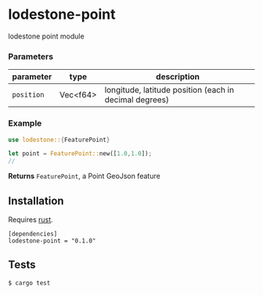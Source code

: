 # lodestone-point

lodestone point module

### Parameters

| parameter     | type              | description                                                    |
| ------------- | ----------------- | -------------------------------------------------------------- |
| `position` | Vec<f64\>         | longitude, latitude position (each in decimal degrees)         |


### Example

```rs
use lodestone::{FeaturePoint}

let point = FeaturePoint::new([1.0,1.0]);
//
```

**Returns** `FeaturePoint`, a Point GeoJson feature

## Installation

Requires [rust](https://www.rust-lang.org/).

```
[dependencies]
lodestone-point = "0.1.0"
```

## Tests

```sh
$ cargo test
```

